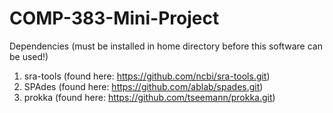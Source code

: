 # COMP-383-Mini-Project

Dependencies (must be installed in home directory before this software can be used!)
  1) sra-tools (found here: https://github.com/ncbi/sra-tools.git)
  2) SPAdes (found here: https://github.com/ablab/spades.git)
  3) prokka (found here: https://github.com/tseemann/prokka.git)
